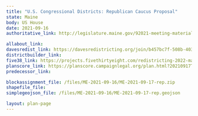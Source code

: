```yaml
---
title: "U.S. Congressional Districts: Republican Caucus Proposal"
state: Maine
body: US House
date: 2021-09-16
authoritative_link: http://legislature.maine.gov/92021-meeting-materials/91621-proposed-maps

allabout_link: 
davesredist_link: https://davesredistricting.org/join/b457bc7f-508b-4034-8c4e-75e4b9d9a28f
districtbuilder_link: 
five38_link: https://projects.fivethirtyeight.com/redistricting-2022-maps/maine/republican_proposal/
planscore_link: https://planscore.campaignlegal.org/plan.html?20210917T175542.138897971Z
predecessor_link: 

blockassignment_file: /files/ME-2021-09-16/ME-2021-09-17-rep.zip
shapefile_file: 
simplegeojson_file: /files/ME-2021-09-16/ME-2021-09-17-rep.geojson

layout: plan-page
---
```

